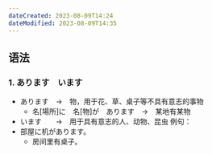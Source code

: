 ```yaml
---
dateCreated: 2023-08-09T14:24
dateModified: 2023-08-09T14:35
---
```

## 语法
### 1. あります　います
- あります　→　物，用于花、草、桌子等不具有意志的事物
	- 名\[場所\]に　名\[物\]が　あります　→　某地有某物
- います　　→　用于具有意志的人、动物、昆虫
例句：
- 部屋に机があります。
	- 房间里有桌子。